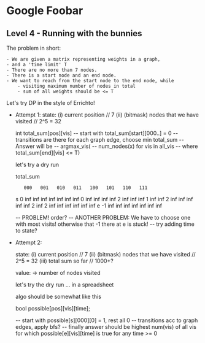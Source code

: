 # Google Foobar

## Level 4 - Running with the bunnies

The problem in short:

    - We are given a matrix representing weights in a graph,
    - and a 'time limit' T
    - There are no more than 7 nodes.
    - There is a start node and an end node.
    - We want to reach from the start node to the end node, while
        - visiting maximum number of nodes in total
        - sum of all weights should be <= T

Let's try DP in the style of Errichto!

- Attempt 1:
    state:
        (i)   current position // 7
        (ii)  (bitmask) nodes that we have visited // 2^5 = 32

    int total_sum[pos][vis]
    -- start with total_sum[start][000..] = 0
    -- transitions are there for each graph edge, choose min total_sum
    -- Answer will be
    --    argmax_vis(
    --        num_nodes(x) for vis in all_vis
    --        where total_sum[end][vis] <= T)

    let's try a dry run

    total_sum

         000   001   010   011   100   101   110   111
    s     0    inf   inf   inf   inf   inf   inf   inf
    0    inf   inf   inf   inf    2    inf   inf   inf
    1    inf   inf    2    inf   inf   inf   inf   inf
    2    inf    2    inf   inf   inf   inf   inf   inf
    e    -1    inf   inf   inf   inf   inf   inf   inf


    -- PROBLEM! order?
    -- ANOTHER PROBLEM: We have to choose one with most visits!
        otherwise that -1 there at e is stuck!
    -- try adding time to state?


- Attempt 2:

    state:
        (i)   current position // 7
        (ii)  (bitmask) nodes that we have visited // 2^5 = 32
        (iii) total sum so far // 1000+?

    value:
        -> number of nodes visited

    let's try the dry run ... in a spreadsheet

    algo should be somewhat like this

    bool possible[pos][vis][time];

    -- start with possible[s][000][0] = 1, rest all 0
    -- transitions acc to graph edges, apply bfs?
    -- finally answer should be 
        highest num(vis) of all vis
            for which possible[e][vis][time] is true for any time >= 0
